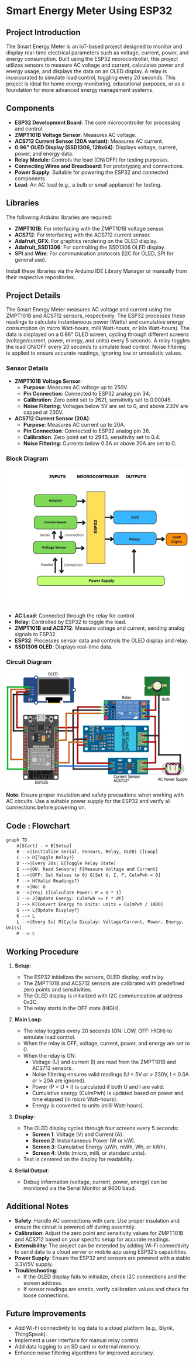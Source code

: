 # Smart Energy Meter Using ESP32

## Project Introduction

The Smart Energy Meter is an IoT-based project designed to monitor and display real-time electrical parameters such as voltage, current, power, and energy consumption. Built using the ESP32 microcontroller, this project utilizes sensors to measure AC voltage and current, calculates power and energy usage, and displays the data on an OLED display. A relay is incorporated to simulate load control, toggling every 20 seconds. This project is ideal for home energy monitoring, educational purposes, or as a foundation for more advanced energy management systems.

## Components

- **ESP32 Development Board**: The core microcontroller for processing and control.
- **ZMPT101B Voltage Sensor**: Measures AC voltage.
- **ACS712 Current Sensor (20A variant)**: Measures AC current.
- **0.96" OLED Display (SSD1306, 128x64)**: Displays voltage, current, power, and energy data.
- **Relay Module**: Controls the load (ON/OFF) for testing purposes.
- **Connecting Wires and Breadboard**: For prototyping and connections.
- **Power Supply**: Suitable for powering the ESP32 and connected components.
- **Load**: An AC load (e.g., a bulb or small appliance) for testing.

## Libraries

The following Arduino libraries are required:

- **ZMPT101B**: For interfacing with the ZMPT101B voltage sensor.
- **ACS712**: For interfacing with the ACS712 current sensor.
- **Adafruit_GFX**: For graphics rendering on the OLED display.
- **Adafruit_SSD1306**: For controlling the SSD1306 OLED display.
- **SPI** and **Wire**: For communication protocols (I2C for OLED, SPI for general use).

Install these libraries via the Arduino IDE Library Manager or manually from their respective repositories.

## Project Details

The Smart Energy Meter measures AC voltage and current using the ZMPT101B and ACS712 sensors, respectively. The ESP32 processes these readings to calculate instantaneous power (Watts) and cumulative energy consumption (in micro Watt-hours, milli Watt-hours, or kilo Watt-hours). The data is displayed on a 0.96" OLED screen, cycling through different screens (voltage/current, power, energy, and units) every 5 seconds. A relay toggles the load ON/OFF every 20 seconds to simulate load control. Noise filtering is applied to ensure accurate readings, ignoring low or unrealistic values.

### Sensor Details

- **ZMPT101B Voltage Sensor**:
    - **Purpose**: Measures AC voltage up to 250V.
    - **Pin Connection**: Connected to ESP32 analog pin 34.
    - **Calibration**: Zero point set to 2621, sensitivity set to 0.00045.
    - **Noise Filtering**: Voltages below 5V are set to 0, and above 230V are capped at 230V.
- **ACS712 Current Sensor (20A)**:
    - **Purpose**: Measures AC current up to 20A.
    - **Pin Connection**: Connected to ESP32 analog pin 36.
    - **Calibration**: Zero point set to 2943, sensitivity set to 0.4.
    - **Noise Filtering**: Currents below 0.3A or above 20A are set to 0.


### Block Diagram

![Block Diagram](./BD_Smart_Energy_Meter.jpg)
- **AC Load**: Connected through the relay for control.
- **Relay**: Controlled by ESP32 to toggle the load.
- **ZMPT101B and ACS712**: Measure voltage and current, sending analog signals to ESP32.
- **ESP32**: Processes sensor data and controls the OLED display and relay.
- **SSD1306 OLED**: Displays real-time data.


### Circuit Diagram

![Wiring Diagram](./BB_Smart_Energy_Meter.png)

**Note**: Ensure proper insulation and safety precautions when working with AC circuits. Use a suitable power supply for the ESP32 and verify all connections before powering on.

## Code : Flowchart

```mermaid
graph TD
    A[Start] --> B[Setup]
    B -->|Initialize Serial, Sensors, Relay, OLED| C[Loop]
    C --> D{Toggle Relay?}
    D -->|Every 20s| E[Toggle Relay State]
    E -->|ON: Read Sensors| F[Measure Voltage and Current]
    E -->|OFF: Set Values to 0| G[Set U, I, P, CulmPwh = 0]
    F --> H{Valid Readings?}
    H -->|No| G
    H -->|Yes| I[Calculate Power: P = U * I]
    I --> J[Update Energy: CulmPwh += P * dt]
    J --> K[Convert Energy to Units: units = CulmPwh / 1000]
    G --> L{Update Display?}
    K --> L
    L -->|Every 5s| M[Cycle Display: Voltage/Current, Power, Energy, Units]
    M --> C
```

## Working Procedure

1. **Setup**:
    
    - The ESP32 initializes the sensors, OLED display, and relay.
    - The ZMPT101B and ACS712 sensors are calibrated with predefined zero points and sensitivities.
    - The OLED display is initialized with I2C communication at address 0x3C.
    - The relay starts in the OFF state (HIGH).
2. **Main Loop**:
    
    - The relay toggles every 20 seconds (ON: LOW, OFF: HIGH) to simulate load control.
    - When the relay is OFF, voltage, current, power, and energy are set to 0.
    - When the relay is ON:
        - Voltage (U) and current (I) are read from the ZMPT101B and ACS712 sensors.
        - Noise filtering ensures valid readings (U < 5V or > 230V, I < 0.3A or > 20A are ignored).
        - Power (P = U * I) is calculated if both U and I are valid.
        - Cumulative energy (CulmPwh) is updated based on power and time elapsed (in micro Watt-hours).
        - Energy is converted to units (milli Watt-hours).
3. **Display**:
    
    - The OLED display cycles through four screens every 5 seconds:
        - **Screen 1**: Voltage (V) and Current (A).
        - **Screen 2**: Instantaneous Power (W or kW).
        - **Screen 3**: Cumulative Energy (uWh, mWh, Wh, or kWh).
        - **Screen 4**: Units (micro, milli, or standard units).
    - Text is centered on the display for readability.
4. **Serial Output**:
    
    - Debug information (voltage, current, power, energy) can be monitored via the Serial Monitor at 9600 baud.

## Additional Notes

- **Safety**: Handle AC connections with care. Use proper insulation and ensure the circuit is powered off during assembly.
- **Calibration**: Adjust the zero point and sensitivity values for ZMPT101B and ACS712 based on your specific setup for accurate readings.
- **Extensibility**: The project can be extended by adding Wi-Fi connectivity to send data to a cloud server or mobile app using ESP32’s capabilities.
- **Power Supply**: Ensure the ESP32 and sensors are powered with a stable 3.3V/5V supply.
- **Troubleshooting**:
    - If the OLED display fails to initialize, check I2C connections and the screen address.
    - If sensor readings are erratic, verify calibration values and check for loose connections.

## Future Improvements

- Add Wi-Fi connectivity to log data to a cloud platform (e.g., Blynk, ThingSpeak).
- Implement a user interface for manual relay control.
- Add data logging to an SD card or external memory.
- Enhance noise filtering algorithms for improved accuracy.
